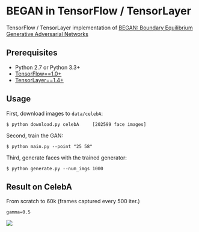 # BEGAN in TensorFlow / TensorLayer

TensorFlow / TensorLayer implementation of [BEGAN: Boundary Equilibrium Generative Adversarial Networks](http://arxiv.org/abs/1703.10717)


## Prerequisites
- Python 2.7 or Python 3.3+
- [TensorFlow==1.0+](https://www.tensorflow.org/)
- [TensorLayer==1.4+](https://github.com/tensorlayer/tensorlayer)


## Usage

First, download images to `data/celebA`:

    $ python download.py celebA		[202599 face images]

Second, train the GAN:

    $ python main.py --point "25 58"

Third, generate faces with the trained generator:

    $ python generate.py --num_imgs 1000


## Result on CelebA
From scratch to 60k (frames captured every 500 iter.)

`gamma=0.5`
<p>
<img src="img/training.gif"/>
</p>
